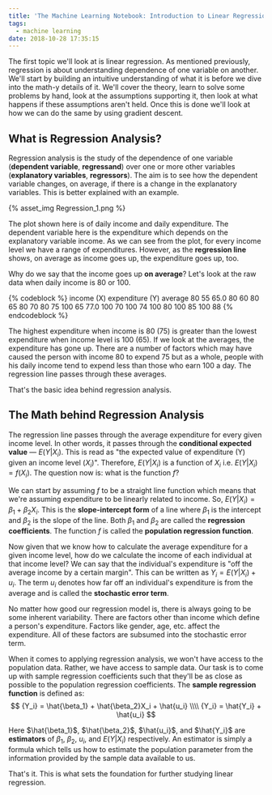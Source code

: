 ```yaml
---
title: 'The Machine Learning Notebook: Introduction to Linear Regression'
tags:
  - machine learning
date: 2018-10-28 17:35:15
---
```



The first topic we'll look at is linear regression. As mentioned previously, regression is about understanding dependence of one variable on another. We'll start by building an intuitive understanding of what it is before we dive into the math-y details of it. We'll cover the theory, learn to solve some problems by hand, look at the assumptions supporting it, then look at what happens if these assumptions aren't held. Once this is done we'll look at how we can do the same by using gradient descent.  

## What is Regression Analysis?  

Regression analysis is the study of the dependence of one variable (**dependent variable**, **regressand**) over one or more other variables (**explanatory variables**, **regressors**). The aim is to see how the dependent variable changes, on average, if there is a change in the explanatory variables. This is better explained with an example.  

{% asset_img Regression_1.png %}  

The plot shown here is of daily income and daily expenditure. The dependent variable here is the expenditure which depends on the explanatory variable income. As we can see from the plot, for every income level we have a range of expenditures. However, as the **regression line** shows, on average as income goes up, the expenditure goes up, too.  

Why do we say that the income goes up **on average**? Let's look at the raw data when daily income is 80 or 100.  

{% codeblock %}
   income (X)  expenditure (Y)  average
           80               55     65.0
           80               60
           80               65
           80               70
           80               75
          100               65     77.0
          100               70
          100               74
          100               80
          100               85
          100               88
{% endcodeblock %} 

The highest expenditure when income is 80 (75) is greater than the lowest expenditure when income level is 100 (65). If we look at the averages, the expenditure has gone up. There are a number of factors which may have caused the person with income 80 to expend 75 but as a whole, people with his daily income tend to expend less than those who earn 100 a day. The regression line passes through these averages.  

That's the basic idea behind regression analysis.  

## The Math behind Regression Analysis  

The regression line passes through the average expenditure for every given income level. In other words, it passes through the **conditional expected value** — $E(Y|X_i)$. This is read as "the expected value of expenditure (Y) given an income level ($X_i$)". Therefore, $E(Y|X_i)$ is a function of $X_i$ i.e. $E(Y|X_i) = f(X_i)$. The question now is: what is the function $f$?  

We can start by assuming $f$ to be a straight line function which means that we're assuming expenditure to be linearly related to income. So, $E(Y|X_i) = \beta_1 + \beta_2X_i$. This is the **slope-intercept form** of a line where $\beta_1$ is the intercept and $\beta_2$ is the slope of the line. Both $\beta_1$ and $\beta_2$ are called the **regression coefficients**. The function $f$ is called the **population regression function**.  

Now given that we know how to calculate the average expenditure for a given income level, how do we calculate the income of each individual at that income level? We can say that the individual's expenditure is "off the average income by a certain margin". This can be written as $Y_i = E(Y|X_i) + u_i$. The term $u_i$ denotes how far off an individual's expenditure is from the average and is called the **stochastic error term**.  

No matter how good our regression model is, there is always going to be some inherent variability. There are factors other than income which define a person's expenditure. Factors like gender, age, etc. affect the expenditure. All of these factors are subsumed into the stochastic error term.  

When it comes to applying regression analysis, we won't have access to the population data. Rather, we have access to sample data. Our task is to come up with sample regression coefficients such that they'll be as close as possible to the population regression coefficients. The **sample regression function** is defined as: 
$$
{Y_i} = \hat{\beta_1} + \hat{\beta_2}X_i + \hat{u_i} \\\\
{Y_i} = \hat{Y_i} + \hat{u_i}
$$  

Here $\hat{\beta_1}$, $\hat{\beta_2}$, $\hat{u_i}$, and $\hat{Y_i}$ are **estimators** of $\beta_1$, $\beta_2$, $u_i$, and $E(Y|X_i)$ respectively. An estimator is simply a formula which tells us how to estimate the population parameter from the information provided by the sample data available to us.

That's it. This is what sets the foundation for further studying linear regression.